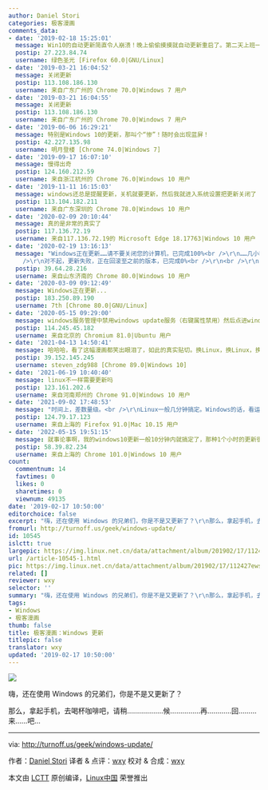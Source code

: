 ```yaml
---
author: Daniel Stori
categories: 极客漫画
comments_data:
- date: '2019-02-18 15:25:01'
  message: Win10的自动更新简直令人崩溃！晚上偷偷摸摸就自动更新重启了。第二天上班一看，悲剧啊！
  postip: 27.223.84.74
  username: 绿色圣光 [Firefox 60.0|GNU/Linux]
- date: '2019-03-21 16:04:52'
  message: 关闭更新
  postip: 113.108.186.130
  username: 来自广东广州的 Chrome 70.0|Windows 7 用户
- date: '2019-03-21 16:04:55'
  message: 关闭更新
  postip: 113.108.186.130
  username: 来自广东广州的 Chrome 70.0|Windows 7 用户
- date: '2019-06-06 16:29:21'
  message: 特别是Windows 10的更新，那叫个“惨”！随时会出现蓝屏！
  postip: 42.227.135.98
  username: 明月登楼 [Chrome 74.0|Windows 7]
- date: '2019-09-17 16:07:10'
  message: 慢得出奇
  postip: 124.160.212.59
  username: 来自浙江杭州的 Chrome 76.0|Windows 10 用户
- date: '2019-11-11 16:15:03'
  message: windows还总是提醒更新，关机就要更新，然后我就进入系统设置把更新关闭了
  postip: 113.104.182.211
  username: 来自广东深圳的 Chrome 78.0|Windows 10 用户
- date: '2020-02-09 20:10:44'
  message: 真的是非常的真实了
  postip: 117.136.72.19
  username: 来自117.136.72.19的 Microsoft Edge 18.17763|Windows 10 用户
- date: '2020-02-19 13:16:13'
  message: "Windows正在更新……请不要关闭您的计算机，已完成100%<br />\r\n……几小时过去了……<br />\r\nWindows正在更新……请不要关闭您的计算机，已完成100%<br
    />\r\n对不起，更新失败，正在回滚至之前的版本，已完成0%<br />\r\n<br />\r\n????????????"
  postip: 39.64.28.216
  username: 来自山东济南的 Chrome 80.0|Windows 10 用户
- date: '2020-03-09 09:12:49'
  message: Windows正在更新...
  postip: 183.250.89.190
  username: 7th [Chrome 80.0|GNU/Linux]
- date: '2020-05-15 09:29:00'
  message: windows服务管理中禁用windows update服务（右键属性禁用）然后点进windows更新，提示，您的组织已关闭自动更新，yeah！
  postip: 114.245.45.182
  username: 来自北京的 Chromium 81.0|Ubuntu 用户
- date: '2021-04-13 14:50:41'
  message: 哈哈哈，看了这幅漫画都笑出眼泪了，如此的真实贴切。换Linux，换Linux，换Linux；强烈建议换Ubuntu，Fedora。
  postip: 39.152.145.245
  username: steven_zdg988 [Chrome 89.0|Windows 10]
- date: '2021-06-19 10:40:40'
  message: linux不一样需要更新吗
  postip: 123.161.202.6
  username: 来自河南郑州的 Chrome 91.0|Windows 10 用户
- date: '2021-09-02 17:48:53'
  message: "时间上，差数量级。<br />\r\nLinux一般几分钟搞定。Windows的话，看运气吧。"
  postip: 124.79.17.123
  username: 来自上海的 Firefox 91.0|Mac 10.15 用户
- date: '2022-05-15 19:51:15'
  message: 就事论事啊，我的windows10更新一般10分钟内就搞定了，那种1个小时的更新很难遇到一次；
  postip: 58.39.82.234
  username: 来自上海的 Chrome 101.0|Windows 10 用户
count:
  commentnum: 14
  favtimes: 0
  likes: 0
  sharetimes: 0
  viewnum: 49135
date: '2019-02-17 10:50:00'
editorchoice: false
excerpt: "嗨，还在使用 Windows 的兄弟们，你是不是又更新了？\r\n那么，拿起手机，去喝杯咖啡吧，请稍………………候……………再…………回………来……吧…"
fromurl: http://turnoff.us/geek/windows-update/
id: 10545
islctt: true
largepic: https://img.linux.net.cn/data/attachment/album/201902/17/112427ewsgwd747m46k675.png.large.jpg
url: /article-10545-1.html
pic: https://img.linux.net.cn/data/attachment/album/201902/17/112427ewsgwd747m46k675.png.thumb.jpg
related: []
reviewer: wxy
selector: ''
summary: "嗨，还在使用 Windows 的兄弟们，你是不是又更新了？\r\n那么，拿起手机，去喝杯咖啡吧，请稍………………候……………再…………回………来……吧…"
tags:
- Windows
- 极客漫画
thumb: false
title: 极客漫画：Windows 更新
titlepic: false
translator: wxy
updated: '2019-02-17 10:50:00'
---
```


![](/data/attachment/album/201902/17/112427ewsgwd747m46k675.png)


嗨，还在使用 Windows 的兄弟们，你是不是又更新了？


那么，拿起手机，去喝杯咖啡吧，请稍………………候……………再…………回………来……吧…




---


via: <http://turnoff.us/geek/windows-update/>


作者：[Daniel Stori](http://turnoff.us/about/) 译者 & 点评：[wxy](https://github.com/wxy) 校对 & 合成：[wxy](https://github.com/wxy)


本文由 [LCTT](https://github.com/LCTT/TranslateProject) 原创编译，[Linux中国](https://linux.cn/) 荣誉推出